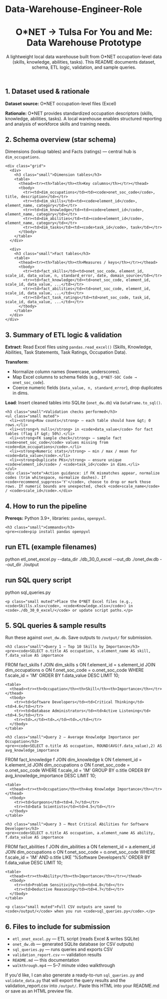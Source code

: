 # Data-Warehouse-Engineer-Role

<html lang="en">
<head>
<meta charset="utf-8" />
<meta name="viewport" content="width=device-width,initial-scale=1" />


</head>
<body>
<div class="container">
  <header>
    <h1>O*NET → Tulsa For You and Me: Data Warehouse Prototype</h1>
    <p class="lead">A lightweight local data warehouse built from O*NET occupation-level data (skills, knowledge, abilities, tasks). This README documents dataset, schema, ETL logic, validation, and sample queries.</p>
  </header>

  <section class="card">
    <h2>1. Dataset used &amp; rationale</h2>
    <p><strong>Dataset source:</strong> O*NET occupation-level files (Excel)</p>
    <p><strong>Rationale:</strong> O*NET provides standardized occupation descriptors (skills, knowledge, abilities, tasks). A local warehouse enables structured reporting and analysis of workforce skills and training needs.</p>
  </section>

  <section class="card">
    <h2>2. Schema overview (star schema)</h2>
    <p class="small muted">Dimensions (lookup tables) and Facts (ratings) — central hub is <code>dim_occupations</code>.</p>

    <div class="grid">
      <div>
        <h3 class="small">Dimension tables</h3>
        <table>
          <thead><tr><th>Table</th><th>Key columns</th></tr></thead>
          <tbody>
            <tr><td>dim_occupations</td><td><code>onet_soc_code</code>, title, description</td></tr>
            <tr><td>dim_skills</td><td><code>element_id</code>, element_name, category</td></tr>
            <tr><td>dim_knowledge</td><td><code>element_id</code>, element_name, category</td></tr>
            <tr><td>dim_abilities</td><td><code>element_id</code>, element_name, category</td></tr>
            <tr><td>dim_tasks</td><td><code>task_id</code>, task</td></tr>
          </tbody>
        </table>
      </div>

      <div>
        <h3 class="small">Fact tables</h3>
        <table>
          <thead><tr><th>Table</th><th>Measures / keys</th></tr></thead>
          <tbody>
            <tr><td>fact_skills</td><td>onet_soc_code, element_id, scale_id, data_value, n, standard_error, date, domain_source</td></tr>
            <tr><td>fact_knowledge</td><td>onet_soc_code, element_id, scale_id, data_value, ...</td></tr>
            <tr><td>fact_abilities</td><td>onet_soc_code, element_id, scale_id, data_value, ...</td></tr>
            <tr><td>fact_task_ratings</td><td>onet_soc_code, task_id, scale_id, data_value, ...</td></tr>
          </tbody>
        </table>
      </div>
    </div>
  </section>

  <section class="card">
    <h2>3. Summary of ETL logic &amp; validation</h2>
    <p><strong>Extract</strong>: Read Excel files using <code>pandas.read_excel()</code> (Skills, Knowledge, Abilities, Task Statements, Task Ratings, Occupation Data).</p>
    <p><strong>Transform</strong>:</p>
    <ul class="small muted">
      <li>Normalize column names (lowercase, underscores).</li>
      <li>Map Excel columns to schema fields (e.g., <code>O*NET-SOC Code → onet_soc_code</code>).</li>
      <li>Coerce numeric fields (<code>data_value, n, standard_error</code>), drop duplicates in dims.</li>
    </ul>
    <p><strong>Load</strong>: Insert cleaned tables into SQLite (<code>onet_dw.db</code>) via <code>DataFrame.to_sql()</code>.</p>

    <h3 class="small">Validation checks performed</h3>
    <ul class="small muted">
      <li><strong>Row counts</strong> — each table should have &gt; 0 rows.</li>
      <li><strong>% nulls</strong> in <code>data_value</code> for fact tables (flag if &gt; 50%).</li>
      <li><strong>FK sample check</strong> — sample fact <code>onet_soc_code</code> values missing from <code>dim_occupations</code>.</li>
      <li><strong>Numeric stats</strong> — min / max / mean for <code>data_value</code>.</li>
      <li><strong>Duplicate PKs</strong> — ensure unique <code>element_id</code> / <code>task_id</code> in dims.</li>
    </ul>
    <div class="note">Action guidance: if FK mismatches appear, normalize codes (trim whitespace, normalize dashes). If <code>recommend_suppress='Y'</code>, choose to drop or mark those rows. If numeric bounds are unexpected, check <code>scale_name</code> / <code>scale_id</code>.</div>
  </section>

  <section class="card">
    <h2>4. How to run the pipeline</h2>
    <p class="small muted"><strong>Prereqs:</strong> Python 3.9+, libraries: <code>pandas</code>, <code>openpyxl</code>.</p>

    <h3 class="small">Commands</h3>
    <pre><code>pip install pandas openpyxl
# run ETL (example filenames)
python etl_onet_excel.py --data_dir ./db_30_0_excel --out_db ./onet_dw.db --out_dir ./output
# run SQL query script
python sql_queries.py
</code></pre>

    <p class="small muted">Place the O*NET Excel files (e.g., <code>Skills.xlsx</code>, <code>Knowledge.xlsx</code>) in <code>./db_30_0_excel/</code> or update script paths.</p>
  </section>

  <section class="card">
    <h2>5. SQL queries &amp; sample results</h2>
    <p class="small muted">Run these against <code>onet_dw.db</code>. Save outputs to <code>/output/</code> for submission.</p>

    <h3 class="small">Query 1 — Top 10 Skills by Importance</h3>
    <pre><code>SELECT o.title AS occupation, s.element_name AS skill, f.data_value AS importance
FROM fact_skills f
JOIN dim_skills s ON f.element_id = s.element_id
JOIN dim_occupations o ON f.onet_soc_code = o.onet_soc_code
WHERE f.scale_id = 'IM'
ORDER BY f.data_value DESC
LIMIT 10;
</code></pre>

    <table>
      <thead><tr><th>Occupation</th><th>Skill</th><th>Importance</th></tr></thead>
      <tbody>
        <tr><td>Software Developers</td><td>Critical Thinking</td><td>4.6</td></tr>
        <tr><td>Database Administrators</td><td>Active Listening</td><td>4.5</td></tr>
        <tr><td>…</td><td>…</td><td>…</td></tr>
      </tbody>
    </table>

    <h3 class="small">Query 2 — Average Knowledge Importance per Occupation</h3>
    <pre><code>SELECT o.title AS occupation, ROUND(AVG(f.data_value),2) AS avg_knowledge_importance
FROM fact_knowledge f
JOIN dim_knowledge k ON f.element_id = k.element_id
JOIN dim_occupations o ON f.onet_soc_code = o.onet_soc_code
WHERE f.scale_id = 'IM'
GROUP BY o.title
ORDER BY avg_knowledge_importance DESC
LIMIT 10;
</code></pre>

    <table>
      <thead><tr><th>Occupation</th><th>Avg Knowledge Importance</th></tr></thead>
      <tbody>
        <tr><td>Surgeons</td><td>4.7</td></tr>
        <tr><td>Data Scientists</td><td>4.5</td></tr>
      </tbody>
    </table>

    <h3 class="small">Query 3 — Most Critical Abilities for Software Developers</h3>
    <pre><code>SELECT o.title AS occupation, a.element_name AS ability, f.data_value AS importance
FROM fact_abilities f
JOIN dim_abilities a ON f.element_id = a.element_id
JOIN dim_occupations o ON f.onet_soc_code = o.onet_soc_code
WHERE f.scale_id = 'IM' AND o.title LIKE '%Software Developers%'
ORDER BY f.data_value DESC
LIMIT 10;
</code></pre>

    <table>
      <thead><tr><th>Ability</th><th>Importance</th></tr></thead>
      <tbody>
        <tr><td>Problem Sensitivity</td><td>4.8</td></tr>
        <tr><td>Deductive Reasoning</td><td>4.7</td></tr>
      </tbody>
    </table>

    <p class="small muted">Full CSV outputs are saved to <code>/output/</code> when you run <code>sql_queries.py</code>.</p>
  </section>

  <section class="card">
    <h2>6. Files to include for submission</h2>
    <ul class="small muted">
      <li><code>etl_onet_excel.py</code> — ETL script (reads Excel &amp; writes SQLite)</li>
      <li><code>onet_dw.db</code> — generated SQLite database (or CSV outputs)</li>
      <li><code>sql_queries.py</code> — runs queries and exports CSV</li>
      <li><code>validation_report.csv</code> — validation results</li>
      <li><code>README.md</code> — this documentation</li>
      <li><code>walkthrough.mp4</code> — 5–7 minute video walkthrough</li>
    </ul>
  </section>

  <footer>
    <div class="small muted">If you'd like, I can also generate a ready-to-run <code>sql_queries.py</code> and <code>validate_data.py</code> that will export the query results and the validation_report.csv into <code>/output/</code>. Paste this HTML into your README.md or save as an HTML preview file.</div>
  </footer>
</div>
</body>
</html>
